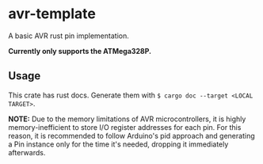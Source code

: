 # avr-template

A basic AVR rust pin implementation.

**Currently only supports the ATMega328P.**

## Usage

This crate has rust docs. Generate them with `$ cargo doc --target <LOCAL TARGET>`.

**NOTE:** Due to the memory limitations of AVR microcontrollers, it is highly memory-inefficient to store I/O register addresses for each pin. For this reason, it is recommended to follow Arduino's pid approach and generating a Pin instance only for the time it's needed, dropping it immediately afterwards.

